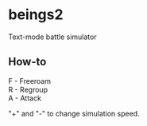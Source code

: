# beings2
Text-mode battle simulator

## How-to
F - Freeroam<br>
R - Regroup<br>
A - Attack<br>

"+" and "-" to change simulation speed.

